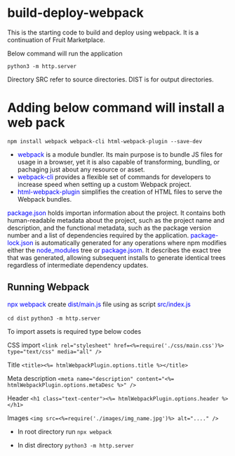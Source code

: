 # build-deploy-webpack

This is the starting code to build and deploy using webpack. It is a continuation of Fruit Marketplace.

Below command will run the application 

``` python3 -m http.server ```

Directory SRC refer to source directories. DIST is for output directories.

# Adding below command will install a web pack 

``` npm install webpack webpack-cli html-webpack-plugin --save-dev ```

- <font color="blue">webpack</font> is a module bundler. Its main purpose is to bundle JS files for usage in a browser, yet it is also capable of transforming, bundling, or pachaging just about any resource or asset.
- <font color="blue">webpack-cli</font> provides a flexible set of commands for developers to increase speed when setting up a custom Webpack project.
- <font color="blue">html-webpack-plugin</font> simplifies the creation of HTML files to serve the Webpack bundles.  

<font color="blue">package.json</font> holds importan information about the project. It contains both human-readable metadata about the project, such as the project name and description, and the functional metadata, such as the package version number and a list of dependencies required by the application.
<font color="blue">package-lock.json</font> is automatically generated for any operations where npm modifies either the <font color="blue">node_modules</font> tree or <font color="blue">package.jsom</font>. It describes the exact tree that was generated, allowing subsequent installs to generate identical trees regardless of intermediate dependency updates.     

## Running Webpack 

<font color="blue">npx webpack</font> create <font color="blue">dist/main.js</font> file using as script <font color="blue">src/index.js</font> 

``` cd dist ```
``` python3 -m http.server ``` 

To import assets is required type below codes 

CSS import
``` <link rel="stylesheet" href=<%=require('./css/main.css')%> type="text/css" media="all" /> ```

Title
``` <title><%= htmlWebpackPlugin.options.title %></title> ```

Meta description
``` <meta name="description" content="<%= htmlWebpackPlugin.options.metaDesc %>" /> ```

Header 
``` <h1 class="text-center"><%= htmlWebpackPlugin.options.header %></h1> ```

Images 
```<img src=<%=require('./images/img_name.jpg')%> alt="...." /> ```

- In root directory run
``` npx webpack ```

- In dist directory
``` python3 -m http.server ```